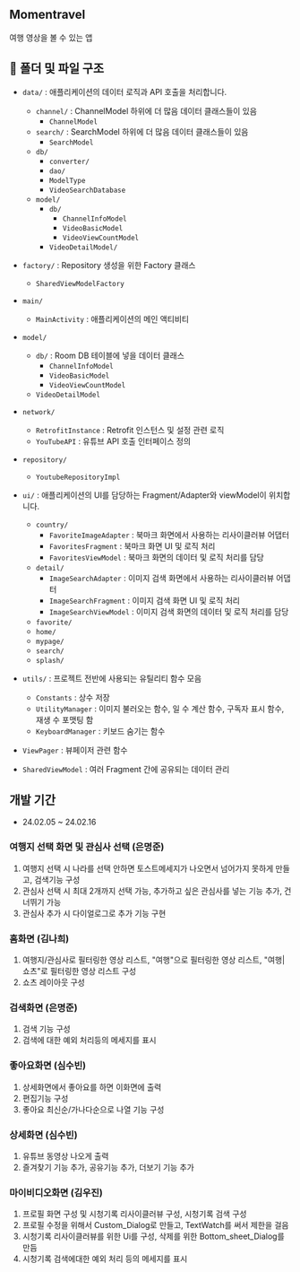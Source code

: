 ## Momentravel
여행 영상을 볼 수 있는 앱

## 📂 폴더 및 파일 구조
- `data/` : 애플리케이션의 데이터 로직과 API 호출을 처리합니다.
    - `channel/` : ChannelModel 하위에 더 많음 데이터 클래스들이 있음
        - `ChannelModel`
    -  `search/` : SearchModel 하위에 더 많음 데이터 클래스들이 있음
        - `SearchModel`
    - `db/`
        - `converter/`
        - `dao/`
        - `ModelType`
        - `VideoSearchDatabase`
    - `model/`
        - `db/`
            - `ChannelInfoModel`
            - `VideoBasicModel`
            - `VideoViewCountModel`
        - `VideoDetailModel/`
- `factory/` : Repository 생성을 위한 Factory 클래스
    - `SharedViewModelFactory`
- `main/`
  - `MainActivity` : 애플리케이션의 메인 액티비티
- `model/`
  - `db/` : Room DB 테이블에 넣을 데이터 클래스
      - `ChannelInfoModel`
      - `VideoBasicModel`
      - `VideoViewCountModel`
  - `VideoDetailModel`
- `network/`
    - `RetrofitInstance` : Retrofit 인스턴스 및 설정 관련 로직
    - `YouTubeAPI` : 유튜브 API 호출 인터페이스 정의
- `repository/`
    - `YoutubeRepositoryImpl`

- `ui/` : 애플리케이션의 UI를 담당하는 Fragment/Adapter와 viewModel이 위치합니다.
  - `country/`
    - `FavoriteImageAdapter` : 북마크 화면에서 사용하는 리사이클러뷰 어댑터
    - `FavoritesFragment` : 북마크 화면 UI 및 로직 처리
    - `FavoritesViewModel` : 북마크 화면의 데이터 및 로직 처리를 담당
  - `detail/`
    - `ImageSearchAdapter` : 이미지 검색 화면에서 사용하는 리사이클러뷰 어댑터
    - `ImageSearchFragment` : 이미지 검색 화면 UI 및 로직 처리
    - `ImageSearchViewModel` : 이미지 검색 화면의 데이터 및 로직 처리를 담당
  - `favorite/`
  - `home/`
  - `mypage/`
  - `search/`
  - `splash/`
- `utils/` : 프로젝트 전반에 사용되는 유틸리티 함수 모음
    - `Constants` : 상수 저장
    - `UtilityManager` : 이미지 불러오는 함수, 일 수 계산 함수, 구독자 표시 함수, 재생 수 포맷팅 함
    - `KeyboardManager` : 키보드 숨기는 함수
 

- `ViewPager` : 뷰페이저 관련 함수
- `SharedViewModel` : 여러 Fragment 간에 공유되는 데이터 관리


## 개발 기간

* 24.02.05 ~ 24.02.16

### 여행지 선택 화면 및 관심사 선택 (은명준)

1. 여행지 선택 시 나라를 선택 안하면 토스트메세지가 나오면서 넘어가지 못하게 만들고, 검색기능 구성
2. 관심사 선택 시 최대 2개까지 선택 가능, 추가하고 싶은 관심사를 넣는 기능 추가, 건너뛰기 가능
3. 관심사 추가 시 다이얼로그로 추가 기능 구현

### 홈화면 (김나희)

1. 여행지/관심사로 필터링한 영상 리스트, "여행"으로 필터링한 영상 리스트, "여행|쇼츠"로 필터링한 영상 리스트 구성
2. 쇼츠 레이아웃 구성

### 검색화면 (은명준)

1. 검색 기능 구성
2. 검색에 대한 예외 처리등의 메세지를 표시

### 좋아요화면 (심수빈)

1. 상세화면에서 좋아요를 하면 이화면에 출력
2. 편집기능 구성
3. 좋아요 최신순/가나다순으로 나열 기능 구성

### 상세화면 (심수빈)

1. 유튜브 동영상 나오게 출력
2. 즐겨찾기 기능 추가, 공유기능 추가, 더보기 기능 추가

### 마이비디오화면 (김우진)

1. 프로필 화면 구성 및 시청기록 리사이클러뷰 구성, 시청기록 검색 구성
2. 프로필 수정을 위해서 Custom_Dialog로 만들고, TextWatch를 써서 제한을 걸음
3. 시청기록 리사이클러뷰를 위한 Ui를 구성, 삭제를 위한 Bottom_sheet_Dialog를 만듬
4. 시청기록 검색에대한 예외 처리 등의 메세지를 표시

